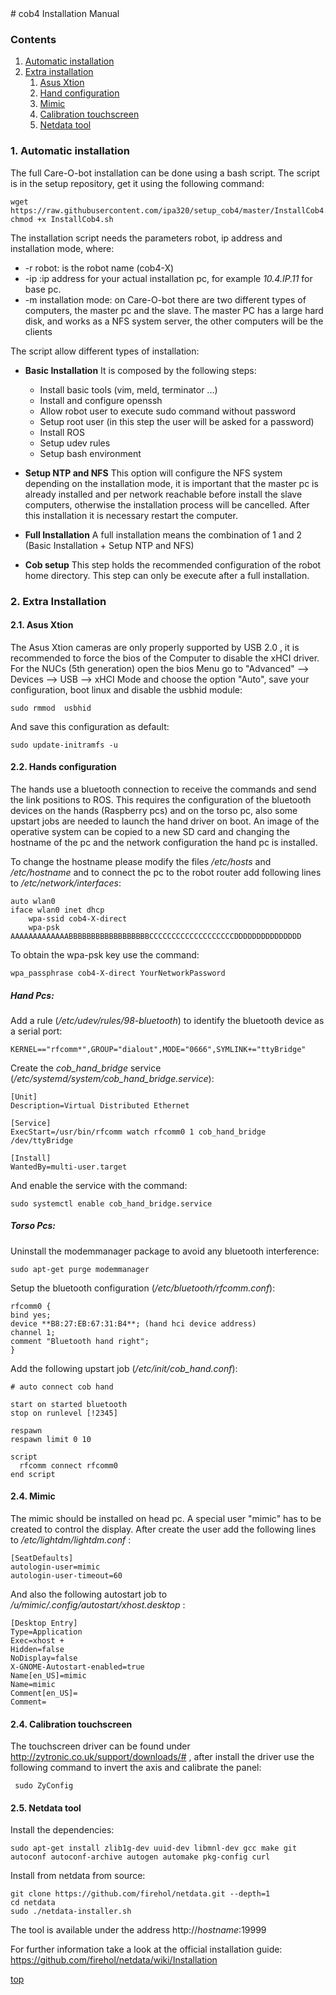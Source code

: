 <a id="top"/> 
# cob4 Installation Manual

### Contents

1. <a href="#Installation">Automatic installation</a>
2. <a href="#Extra-Installation">Extra installation</a>
     1. <a href="#Asus">Asus Xtion</a>
     2. <a href="#Hands">Hand configuration</a>
     3. <a href="#Mimic">Mimic</a>
     4. <a href="#Touch">Calibration touchscreen</a>
     5. <a href="#NetData">Netdata tool</a>


### 1. Automatic installation <a id="Installation"/> 

The full Care-O-bot installation can be done using a bash script. The script is in the setup repository, get it using the following command:

```
wget https://raw.githubusercontent.com/ipa320/setup_cob4/master/InstallCob4.sh
chmod +x InstallCob4.sh
```

The installation script needs the parameters robot, ip address and installation mode, where:

 * -r robot: is the robot name (cob4-X)
 * -ip :ip address for your actual installation pc, for example *10.4.IP.11* for base pc.
 * -m installation mode: on Care-O-bot there are two different types of computers, the master pc and the slave. The master PC has a large hard disk, and works as a NFS system server, the other computers will be the clients

The script allow different types of installation:

+ **Basic Installation** It is composed by the following steps:

  * Install basic tools (vim, meld, terminator ...)
  * Install and configure openssh
  * Allow robot user to execute sudo command without password
  * Setup root user (in this step the user will be asked for a password)
  * Install ROS
  * Setup udev rules
  * Setup bash environment 

+ **Setup NTP and NFS** This option will configure the NFS system depending on the installation mode, it is important that the master pc is already installed and per network reachable before install the slave computers, otherwise the installation process will be cancelled. After this installation it is necessary restart the computer.
 
+ **Full Installation** A full installation means the combination of 1 and 2 (Basic Installation + Setup NTP and NFS)
+ **Cob setup** This step holds the recommended configuration of the robot home directory. This step can only be execute after a full installation.

### 2. Extra Installation <a id="Extra-Installation"/>

#### 2.1. Asus Xtion <a id="Asus"/>

The Asus Xtion cameras are only properly supported by USB 2.0 , it is recommended to force the bios of the Computer to disable the xHCI driver. For the NUCs (5th generation) open the bios Menu go to "Advanced" -->  Devices --> USB --> xHCI Mode and choose the option "Auto", save your configuration, boot linux and disable the usbhid module:
```
sudo rmmod  usbhid
```
And save this configuration as default:
```
sudo update-initramfs -u 
```


#### 2.2. Hands configuration <a id="Hands"/>

The hands use a bluetooth connection to receive the commands and send the link positions to ROS. This requires the configuration of the bluetooth devices on the hands (Raspberry pcs) and on the torso pc, also some upstart jobs are needed to launch the hand driver on boot. An image of the operative system can be copied to a new SD card and changing the hostname of the pc and the network configuration the hand pc is installed.

To change the hostname please modify the files */etc/hosts* and */etc/hostname* and to connect the pc to the robot router add following lines to */etc/network/interfaces*:
```
auto wlan0
iface wlan0 inet dhcp
	wpa-ssid cob4-X-direct
	wpa-psk AAAAAAAAAAAAABBBBBBBBBBBBBBBBBBCCCCCCCCCCCCCCCCCCCDDDDDDDDDDDDDDD
```

To obtain the wpa-psk key use the command:
```
wpa_passphrase cob4-X-direct YourNetworkPassword
```

##### Hand Pcs:

Add a rule (*/etc/udev/rules/98-bluetooth*) to identify the bluetooth device as a serial port:

```
KERNEL=="rfcomm*",GROUP="dialout",MODE="0666",SYMLINK+="ttyBridge"
```

Create the *cob_hand_bridge* service (*/etc/systemd/system/cob_hand_bridge.service*):
```
[Unit]
Description=Virtual Distributed Ethernet

[Service]
ExecStart=/usr/bin/rfcomm watch rfcomm0 1 cob_hand_bridge /dev/ttyBridge

[Install]
WantedBy=multi-user.target
```
And enable the service with the command:
```
sudo systemctl enable cob_hand_bridge.service
```
##### Torso Pcs:

Uninstall the modemmanager package to avoid any bluetooth interference:
```
sudo apt-get purge modemmanager
```
Setup the bluetooth configuration (*/etc/bluetooth/rfcomm.conf*):

```
rfcomm0 {
bind yes;
device **B8:27:EB:67:31:B4**; (hand hci device address)
channel	1;
comment "Bluetooth hand right";
}
```
Add the following upstart job (*/etc/init/cob_hand.conf*):
```
# auto connect cob hand

start on started bluetooth
stop on runlevel [!2345]

respawn
respawn limit 0 10

script
  rfcomm connect rfcomm0 
end script
```

#### 2.4. Mimic <a id="Mimic"/>

The mimic should be installed on head pc. A special user "mimic" has to be created to control the display. After create the user add the following lines to */etc/lightdm/lightdm.conf* :

```
[SeatDefaults]
autologin-user=mimic
autologin-user-timeout=60
```

And also the following autostart job to */u/mimic/.config/autostart/xhost.desktop* :
```
[Desktop Entry]
Type=Application
Exec=xhost +
Hidden=false
NoDisplay=false
X-GNOME-Autostart-enabled=true
Name[en_US]=mimic
Name=mimic
Comment[en_US]=
Comment=
```

#### 2.4. Calibration touchscreen <a id="Touch"/>

The touchscreen driver can be found under http://zytronic.co.uk/support/downloads/# , after install the driver use the following command to invert the axis and calibrate the panel:
```
 sudo ZyConfig
```

#### 2.5. Netdata tool <a id="NetData"/>

Install the dependencies:
```
sudo apt-get install zlib1g-dev uuid-dev libmnl-dev gcc make git autoconf autoconf-archive autogen automake pkg-config curl
```

Install from netdata from source:
```
git clone https://github.com/firehol/netdata.git --depth=1
cd netdata
sudo ./netdata-installer.sh
```

The tool is available under the address http://*hostname*:19999

For further information take a look at the official installation guide: https://github.com/firehol/netdata/wiki/Installation

<a href="#top">top</a>
